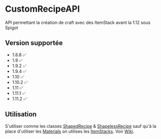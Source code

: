 # CustomRecipeAPI
API permettant la création de craft avec des ItemStack avant la 1.12 sous Spigot
## Version supportée
- 1.8.8 ✅
- 1.9 ✅ 
- 1.9.2 ✅
- 1.9.4 ✅
- 1.10 ✅
- 1.10.2 ✅
- 1.11 ✅
- 1.11.1 ✅
- 1.11.2 ✅
## Utilisation
S'utiliser comme les classes [ShapedRecipe](https://helpch.at/docs/1.8/org/bukkit/inventory/class-use/ShapedRecipe.html) & [ShapelessRecipe](https://helpch.at/docs/1.8/org/bukkit/inventory/class-use/ShapelessRecipe.html) sauf qu'à la place d'utiliser les [Materials](https://helpch.at/docs/1.8.8/org/bukkit/class-use/Material)  on utilises les [ItemStacks](https://helpch.at/docs/1.8.8/org/bukkit/inventory/class-use/ItemStack).
Voir [Wiki](https://github.com/Venodez/CustomRecipeAPI/wiki).


